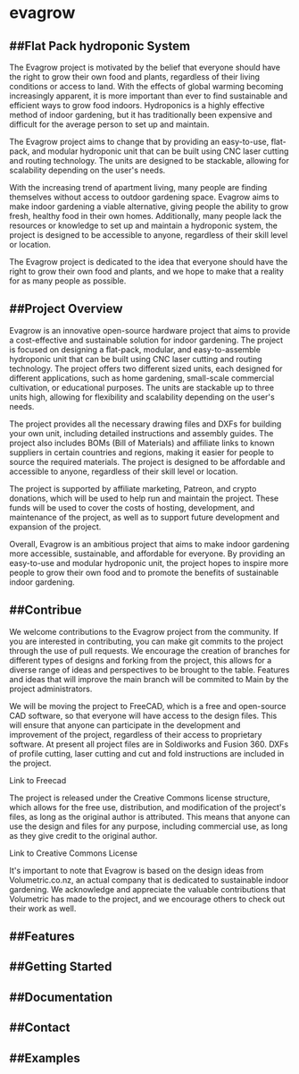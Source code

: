 # evagrow
##Flat Pack hydroponic System
-----

The Evagrow project is motivated by the belief that everyone should have the right to grow their own food and plants, regardless of their living conditions or access to land. With the effects of global warming becoming increasingly apparent, it is more important than ever to find sustainable and efficient ways to grow food indoors. Hydroponics is a highly effective method of indoor gardening, but it has traditionally been expensive and difficult for the average person to set up and maintain.

The Evagrow project aims to change that by providing an easy-to-use, flat-pack, and modular hydroponic unit that can be built using CNC laser cutting and routing technology. The units are designed to be stackable, allowing for scalability depending on the user's needs.

With the increasing trend of apartment living, many people are finding themselves without access to outdoor gardening space. Evagrow aims to make indoor gardening a viable alternative, giving people the ability to grow fresh, healthy food in their own homes. Additionally, many people lack the resources or knowledge to set up and maintain a hydroponic system, the project is designed to be accessible to anyone, regardless of their skill level or location.

The Evagrow project is dedicated to the idea that everyone should have the right to grow their own food and plants, and we hope to make that a reality for as many people as possible.





##Project Overview
-----
Evagrow is an innovative open-source hardware project that aims to provide a cost-effective and sustainable solution for indoor gardening. The project is focused on designing a flat-pack, modular, and easy-to-assemble hydroponic unit that can be built using CNC laser cutting and routing technology. The project offers two different sized units, each designed for different applications, such as home gardening, small-scale commercial cultivation, or educational purposes. The units are stackable up to three units high, allowing for flexibility and scalability depending on the user's needs.

The project provides all the necessary drawing files and DXFs for building your own unit, including detailed instructions and assembly guides. The project also includes BOMs (Bill of Materials) and affiliate links to known suppliers in certain countries and regions, making it easier for people to source the required materials. The project is designed to be affordable and accessible to anyone, regardless of their skill level or location.

The project is supported by affiliate marketing, Patreon, and crypto donations, which will be used to help run and maintain the project. These funds will be used to cover the costs of hosting, development, and maintenance of the project, as well as to support future development and expansion of the project.

Overall, Evagrow is an ambitious project that aims to make indoor gardening more accessible, sustainable, and affordable for everyone. By providing an easy-to-use and modular hydroponic unit, the project hopes to inspire more people to grow their own food and to promote the benefits of sustainable indoor gardening.





##Contribue
------
We welcome contributions to the Evagrow project from the community. If you are interested in contributing, you can make git commits to the project through the use of pull requests. We encourage the creation of branches for different types of designs and forking from the project, this allows for a diverse range of ideas and perspectives to be brought to the table. Features and ideas that will improve the main branch will be commited to Main by the project administrators.

We will be moving the project to FreeCAD, which is a free and open-source CAD software, so that everyone will have access to the design files. This will ensure that anyone can participate in the development and improvement of the project, regardless of their access to proprietary software.
At present all project files are in Soldiworks and Fusion 360.
DXFs of profile cutting, laser cutting and cut and fold instructions are included in the project.

Link to Freecad

The project is released under the Creative Commons license structure, which allows for the free use, distribution, and modification of the project's files, as long as the original author is attributed. This means that anyone can use the design and files for any purpose, including commercial use, as long as they give credit to the original author.

Link to Creative Commons License

It's important to note that Evagrow is based on the design ideas from Volumetric.co.nz, an actual company that is dedicated to sustainable indoor gardening. We acknowledge and appreciate the valuable contributions that Volumetric has made to the project, and we encourage others to check out their work as well. 




##Features
------


##Getting Started
-----

##Documentation
-----

##Contact
-----

##Examples
-----
